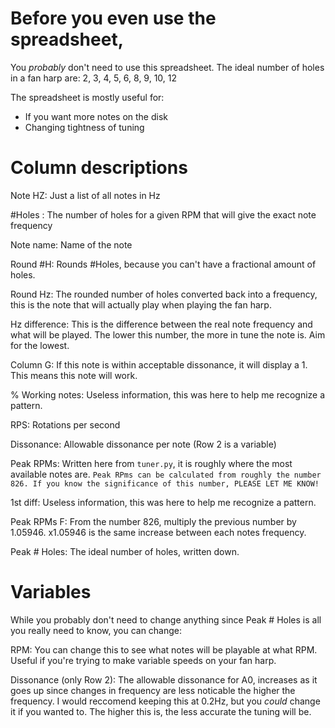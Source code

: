 
# Before you even use the spreadsheet,
You *probably* don't need to use this spreadsheet.
The ideal number of holes in a fan harp are:
2, 3, 4, 5, 6, 8, 9, 10, 12

The spreadsheet is mostly useful for:
- If you want more notes on the disk
- Changing tightness of tuning

# Column descriptions
Note HZ: Just a list of all notes in Hz

#Holes : The number of holes for a given RPM that will give the exact note frequency

Note name: Name of the note

Round #H: Rounds #Holes, because you can't have a fractional amount of holes.

Round Hz: The rounded number of holes converted back into a frequency, this is the note that will actually play when playing the fan harp.

Hz difference: This is the difference between the real note frequency and what will be played. The lower this number, the more in tune the note is. Aim for the lowest.

Column G: If this note is within acceptable dissonance, it will display a 1. This means this note will work.

% Working notes: Useless information, this was here to help me recognize a pattern.

RPS: Rotations per second

Dissonance: Allowable dissonance per note (Row 2 is a variable)

Peak RPMs: Written here from `tuner.py`, it is roughly where the most available notes are.
`Peak RPms can be calculated from roughly the number 826. If you know the significance of this number, PLEASE LET ME KNOW!`

1st diff: Useless information, this was here to help me recognize a pattern.

Peak RPMs F: From the number 826, multiply the previous number by 1.05946. x1.05946 is the same increase between each notes frequency.

Peak # Holes: The ideal number of holes, written down.

# Variables
While you probably don't need to change anything since Peak # Holes is all you really need to know, you can change:

RPM: You can change this to see what notes will be playable at what RPM. Useful if you're trying to make variable speeds on your fan harp.

Dissonance (only Row 2): The allowable dissonance for A0, increases as it goes up since changes in frequency are less noticable the higher the frequency.
I would reccomend keeping this at 0.2Hz, but you *could* change it if you wanted to. The higher this is, the less accurate the tuning will be.

